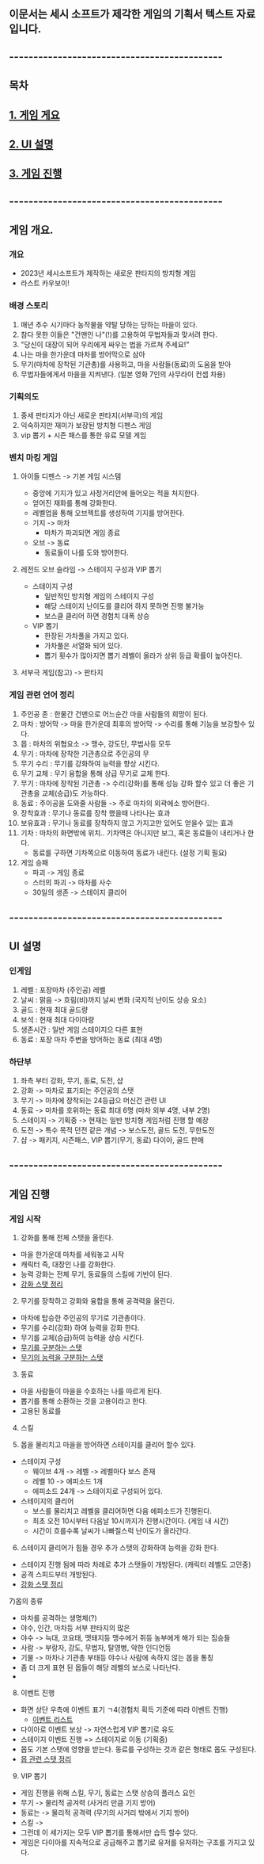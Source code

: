 ## 이문서는 세시 소프트가 제각한 게임의 기획서 텍스트 자료입니다. 

## --------------------------------------------

## 목차
## [1. 게임 게요](#게임-개요)

## [2. UI 설명](#UI-설명)

## [3. 게임 진행](#게임-진행)

## --------------------------------------------
## 게임 개요.
### 개요
- 2023년 세시소프트가 제작하는 새로운 판타지의 방치형 게임 
- 라스트 카우보이!
  
### 배경 스토리
1) 매년 추수 시기마다 농작물을 약탈 당하는 당하는 마을이 있다. 
5) 참다 못한 이들은 "건맨인 나"(!)를 고용하여 무법자들과 맞서려 한다.  
6) "당신이 대장이 되어 우리에게 싸우는 법을 가르쳐 주세요!" 
7) 나는 마을 한가운데 마차를 방어막으로 삼아 
8) 무기(마차에 장착된 기관총)를 사용하고, 마을 사람들(동료)의 도움을 받아   
9) 무법자들에게서 마을을 지켜낸다. (일본 영화 7인의 사무라이 컨셉 차용)

### 기획의도
1) 중세 판타지가 아닌 새로운 판타지(서부극)의 게임
2) 익숙하지만 재미가 보장된 방치형 디펜스 게임
3) vip 뽑기 + 시즌 패스를 통한 유료 모델 게임

### 벤치 마킹 게임
1) 아이들 디펜스 -> 기본 게임 시스템
    - 중앙에 기지가 있고 사정거리안에 들어오는 적을 처지한다. 
    - 얻어진 재화를 통해 강화한다.
    - 레벨업을 통해 오브젝트를 생성하여 기지를 방어한다.
    - 기지 -> 마차 
        - 마차가 파괴되면 게임 종료
    - 오브 -> 동료
        - 동료들이 나를 도와 방어한다.        

2) 레전드 오브 슬라임 -> 스테이지 구성과 VIP 뽑기
    - 스테이지 구성 
        - 일반적인 방치형 게임의 스테이지 구성 
        - 해당 스테이지 난이도를 클리어 하지 못하면 진행 불가능
        - 보스클 클리어 하면 경험치 대폭 상승 
    - VIP 뽑기 
        - 한장된 가차풀을 가지고 있다. 
        - 가차풀은 서열화 되어 있다. 
        - 뽑기 횟수가 많아지면 뽑기 레벨이 올라가 상위 등급 확률이 높아진다.  

3) 서부극 게임(참고) -> 판타지

### 게임 관련 언어 정리
1) 주인공 존 : 한물간 건맨으로 어느순간 마을 사람들의 희망이 된다.
2) 마차 : 방어막 -> 마을 한가운데 최후의 방어막 -> 수리를 통해 기능을 보강할수 있다. 
3) 몹 : 마차의 위협요소 -> 맹수, 강도단, 무법사등 모두
4) 무기 : 마차에 장착한 기관총으로 주인공의 무
5) 무기 수리 : 무기를 강화하여 능력을 향상 시킨다.
6) 무기 교체 : 무기 융합을 통해 상급 무기로 교체 한다.   
7) 무기 : 마차에 장착된 기관총 -> 수리(강화)를 통해 성능 강화 할수 있고 더 좋은 기관총을 교체(승급)도 가능하다.
8) 동료 : 주이공을 도와줄 사람들 -> 주로 마차의 외곽에소 방어한다. 
9) 장착효과 : 무기나 동료를 장착 했을때 나타나는 효과
10) 보유효과 : 무기나 동료를 장착하지 않고 가지고만 있어도 얻을수 있는 효과 
11) 기차 : 마차의 화면밖에 위치.. 기차역은 아니지만 보그, 혹은 동료들이 내리거나 한다. 
    - 동료를 구하면 기차쪽으로 이동하여 동료가 내린다. (설정 기획 필요) 
12) 게임 승패
    - 파괴 -> 게임 종료
    - 스터의 파괴 -> 마차를 사수
    - 30일의 생존 -> 스테이지 클리어 

## --------------------------------------------
## UI 설명
### 인게임
1) 레벨 : 포장마차 (주인공) 레벨
2) 날씨 : 맑음 -> 흐림(비)까지 날씨 변화 (국지적 난이도 상승 요소)
3) 골드 : 현재 최대 골드량
4) 보석 : 현재 최대 다이아량
5) 생존시간 : 일반 게임 스테이지으 다른 표현 
6) 동료 : 포장 마차 주변을 방어하는 동료 (최대 4명)

### 하단부
1) 좌측 부터 강화, 무기, 동료, 도전, 샵
2) 강화 -> 마차로 표기되는 주인공의 스탯 
3) 무기 -> 마차에 장착되는 24등급으 머신건 관련 UI
4) 동료 -> 마차를 호위하는 동료 최대 6명 (마차 외부 4명, 내부 2명)
5) 스테이지 -> 기획중 -> 현재는 일반 방치형 게임처럼 진행 할 예장
6) 도전 -> 특수 목적 던전 같은 개념 -> 보스도전, 골드 도전, 무한도전
7) 샵 -> 패키지, 시즌패스, VIP 뽑기(무기, 동료) 다이아, 골드 판매

## --------------------------------------------
## 게임 진행
### 게임 시작
1) 강화를 통해 전체 스탯을 올린다.
  - 마을 한가운데 마차를 세워놓고 시작
  - 캐릭터 즉, 대장인 나를 강화한다.
  - 능력 강화는 전체 무기, 동료들의 스킬에 기반이 된다.
  - [강화 스탯 정리](#강화-스탯-정리) 

2) 무기를 장착하고 강화와 융합을 통해 공격력을 올린다.
  - 마차에 탑승한 주인공의 무기로 기관총이다. 
  - 무기를 수리(강화) 하여 능력을 강화 한다.
  - 무기를 교체(승급)하여 능력을 상승 시킨다.
  - [무기를 구분하는 스탯](#무기-구분-스탯) 
  - [무기의 능력을 구분하는 스탯](#무기-능력-스탯)   

3) 동료
  - 마을 사람들이 마을을 수호하는 나를 따르게 된다.
  - 뽑기를 통해 소환하는 것을 고용이라고 한다.
  - 고용된 동료를 

4) 스킬
 
5) 몹을 물리치고 마을을 방어하면 스테이지를 클리어 할수 있다.
  - 스테이지 구성      
    - 웨이브 4개 -> 레벨 -> 레벨마다 보스 존재
    - 레벨 10 -> 에피소드 1개
    - 에피소드 24개 -> 스테이지로 구성되어 있다.    
  - 스테이지의 클리어
    - 보스를 물리치고 레벨을 클리어하면 다음 에피소드가 진행된다.
    - 최초 오전 10시부터 다음날 10시까지가 진행시간이다. (게임 내 시간) 
    - 시간이 흐를수록 날씨가 나빠질스럭 난이도가 올라간다.    

6) 스테이지 클리어가 힘들 경우 추가 스탯의 강화하여 능력을 강화 한다. 
  - 스테이지 진행 됨에 따라 차례로 추가 스탯들이 개방된다. (캐릭터 레벨도 고민중) 
  - 공격 스피드부터 개방된다.
  - [강화 스탯 정리](#강화-스탯-정리) 
 
7)몹의 종류
  - 마차를 공격하는 생명체(?)
  - 야수, 인간, 마차등 서부 판타지의 많은 
  - 야수 -> 늑대, 코요태, 멧돼지등 맹수에거 쥐등 농부에게 해가 되는 짐승들
  - 사람 -> 부랑자, 강도, 무법자, 탈영병, 악한 인디언등 
  - 기물 -> 마차나 기관총 부태등 야수나 사람에 속하지 않는 몹을 통칭
  - 좀 더 크게 표현 된 몹들이 해당 레벨의 보스로 나타난다.
  - 

8) 이벤트 진행 
  - 화면 상단 우측에 이벤트 표기 ㄱ4(경험치 획득 기준에 따라 이벤트 진행)
    - [이벤트 리스트](#이벤트-리스트)      
  - 다이아로 이벤트 보상 -> 자연스럽게 VIP 뽑기로 유도
  - 스테이지 이벤트 진행 => 스테이지로 이동 (기획중)
  - 몹도 기본 스탯에 영향을 받는다. 동료를 구성하는 것과 같은 형태로 몹도 구성된다.
  - [몹 관련 스탯 정리](#몹-관련-스탯) 

9) VIP 뽑기
  - 게임 진행을 위해 스킬, 무기, 동료는 스탯 상승의 플러스 요인
  - 무기 -> 물리적 공겨력 (사거리 만큼 기지 방어)
  - 동료는 -> 물리적 공격력 (무기의 사거리 밖에서 기지 방어)
  - 스킬 -> 
  - 그런데 이 세가지는 모두 VIP 뽑기를 통해서만 습득 할수 있다. 
  - 게임은 다이아를 지속적으로 공급해주고 뽑기로 유저를 유저하는 구조를 가지고 있다. 
